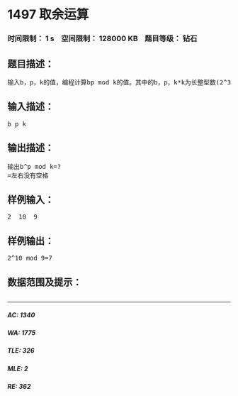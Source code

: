 # 1497 取余运算   
### 时间限制： 1 s&nbsp;&nbsp;&nbsp;&nbsp;空间限制： 128000 KB&nbsp;&nbsp;&nbsp;&nbsp;题目等级： 钻石  
## 题目描述：  

<pre>
输入b，p，k的值，编程计算bp mod k的值。其中的b，p，k*k为长整型数(2^31范围内）。
</pre>
  
  
## 输入描述：  

<pre>
b p k 
</pre>
  
  
## 输出描述：  

<pre>
输出b^p mod k=?
=左右没有空格
</pre>
  
  
## 样例输入：  

<pre>
2  10  9
</pre>
  
  
## 样例输出：  

<pre>
2^10 mod 9=7
</pre>
  
  
## 数据范围及提示：  

<pre>
</pre>
  
  
***  

##### AC: 1340  
##### WA: 1775  
##### TLE: 326  
##### MLE: 2  
##### RE: 362  
